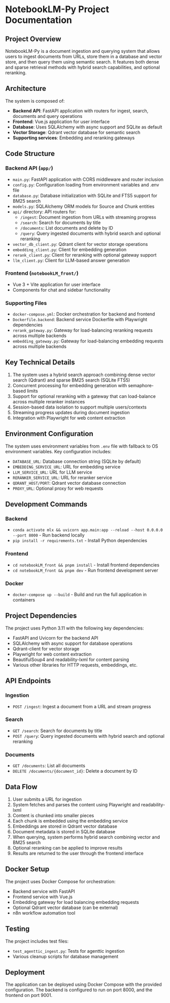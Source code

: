 # NotebookLM-Py Project Documentation

## Project Overview

NotebookLM-Py is a document ingestion and querying system that allows users to ingest documents from URLs, store them in a database and vector store, and then query them using semantic search. It features both dense and sparse retrieval methods with hybrid search capabilities, and optional reranking.

## Architecture

The system is composed of:
- **Backend API**: FastAPI application with routers for ingest, search, documents and query operations
- **Frontend**: Vue.js application for user interface
- **Database**: Uses SQLAlchemy with async support and SQLite as default
- **Vector Storage**: Qdrant vector database for semantic search
- **Supporting services**: Embedding and reranking gateways

## Code Structure

### Backend API (`app/`)
- `main.py`: FastAPI application with CORS middleware and router inclusion
- `config.py`: Configuration loading from environment variables and .env file
- `database.py`: Database initialization with SQLite and FTS5 support for BM25 search
- `models.py`: SQLAlchemy ORM models for Source and Chunk entities
- `api/` directory: API routers for:
  - `/ingest`: Document ingestion from URLs with streaming progress
  - `/search`: Search for documents by title
  - `/documents`: List documents and delete by ID
  - `/query`: Query ingested documents with hybrid search and optional reranking
- `vector_db_client.py`: Qdrant client for vector storage operations
- `embedding_client.py`: Client for embedding generation
- `rerank_client.py`: Client for reranking with optional gateway support
- `llm_client.py`: Client for LLM-based answer generation

### Frontend (`notebookLM_front/`)
- Vue 3 + Vite application for user interface
- Components for chat and sidebar functionality

### Supporting Files
- `docker-compose.yml`: Docker orchestration for backend and frontend
- `Dockerfile.backend`: Backend service Dockerfile with Playwright dependencies
- `rerank_gateway.py`: Gateway for load-balancing reranking requests across multiple backends
- `embedding_gateway.py`: Gateway for load-balancing embedding requests across multiple backends

## Key Technical Details

1. The system uses a hybrid search approach combining dense vector search (Qdrant) and sparse BM25 search (SQLite FTS5)
2. Concurrent processing for embedding generation with semaphore-based limits
3. Support for optional reranking with a gateway that can load-balance across multiple reranker instances
4. Session-based data isolation to support multiple users/contexts
5. Streaming progress updates during document ingestion
6. Integration with Playwright for web content extraction

## Environment Configuration

The system uses environment variables from `.env` file with fallback to OS environment variables. Key configuration includes:
- `DATABASE_URL`: Database connection string (SQLite by default)
- `EMBEDDING_SERVICE_URL`: URL for embedding service
- `LLM_SERVICE_URL`: URL for LLM service
- `RERANKER_SERVICE_URL`: URL for reranker service
- `QDRANT_HOST/PORT`: Qdrant vector database connection
- `PROXY_URL`: Optional proxy for web requests

## Development Commands

### Backend
- `conda activate mlx && uvicorn app.main:app --reload --host 0.0.0.0 --port 8000` - Run backend locally
- `pip install -r requirements.txt` - Install Python dependencies

### Frontend
- `cd notebookLM_front && pnpm install` - Install frontend dependencies
- `cd notebookLM_front && pnpm dev` - Run frontend development server

### Docker
- `docker-compose up --build` - Build and run the full application in containers

## Project Dependencies

The project uses Python 3.11 with the following key dependencies:
- FastAPI and Uvicorn for the backend API
- SQLAlchemy with async support for database operations
- Qdrant-client for vector storage
- Playwright for web content extraction
- BeautifulSoup4 and readability-lxml for content parsing
- Various other libraries for HTTP requests, embeddings, etc.

## API Endpoints

### Ingestion
- `POST /ingest`: Ingest a document from a URL and stream progress

### Search
- `GET /search`: Search for documents by title
- `POST /query`: Query ingested documents with hybrid search and optional reranking

### Documents
- `GET /documents`: List all documents
- `DELETE /documents/{document_id}`: Delete a document by ID

## Data Flow

1. User submits a URL for ingestion
2. System fetches and parses the content using Playwright and readability-lxml
3. Content is chunked into smaller pieces
4. Each chunk is embedded using the embedding service
5. Embeddings are stored in Qdrant vector database
6. Document metadata is stored in SQLite database
7. When querying, system performs hybrid search combining vector and BM25 search
8. Optional reranking can be applied to improve results
9. Results are returned to the user through the frontend interface

## Docker Setup

The project uses Docker Compose for orchestration:
- Backend service with FastAPI
- Frontend service with Vue.js
- Embedding gateway for load balancing embedding requests
- Optional Qdrant vector database (can be external)
- n8n workflow automation tool

## Testing

The project includes test files:
- `test_agenttic_ingest.py`: Tests for agenttic ingestion
- Various cleanup scripts for database management

## Deployment

The application can be deployed using Docker Compose with the provided configuration. The backend is configured to run on port 8000, and the frontend on port 9001.